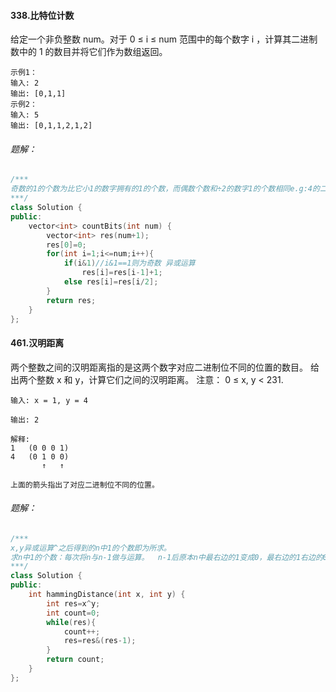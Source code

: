 #### 338.比特位计数

给定一个非负整数 num。对于 0 ≤ i ≤ num 范围中的每个数字 i ，计算其二进制数中的 1 的数目并将它们作为数组返回。

```
示例1：
输入: 2
输出: [0,1,1]
示例2：
输入: 5
输出: [0,1,1,2,1,2]
```

###### 题解：

```c++
/***
奇数的1的个数为比它小1的数字拥有的1的个数，而偶数个数和÷2的数字1的个数相同e.g:4的二进制为100，和2的二进制10的1个数相同。
***/
class Solution {
public:
    vector<int> countBits(int num) {
        vector<int> res(num+1);
        res[0]=0;
        for(int i=1;i<=num;i++){
            if(i&1)//i&1==1则为奇数 异或运算
                res[i]=res[i-1]+1;
            else res[i]=res[i/2];
        }
        return res;
    }
};
```


#### 461.汉明距离

两个整数之间的汉明距离指的是这两个数字对应二进制位不同的位置的数目。
给出两个整数 x 和 y，计算它们之间的汉明距离。
注意：
0 ≤ x, y < 231.

```
输入: x = 1, y = 4

输出: 2

解释:
1   (0 0 0 1)
4   (0 1 0 0)
       ↑   ↑

上面的箭头指出了对应二进制位不同的位置。
```

###### 题解：

```c++
/***
x,y异或运算^之后得到的n中1的个数即为所求。
求n中1的个数：每次将n与n-1做与运算。  n-1后原本n中最右边的1变成0，最右边的1右边的0全部变成1，而其他位不变，所以做与运算之后会消除最右边的1。
***/
class Solution {
public:
    int hammingDistance(int x, int y) {
        int res=x^y;
        int count=0;
        while(res){
            count++;
            res=res&(res-1);
        }
        return count;
    }
};
```
